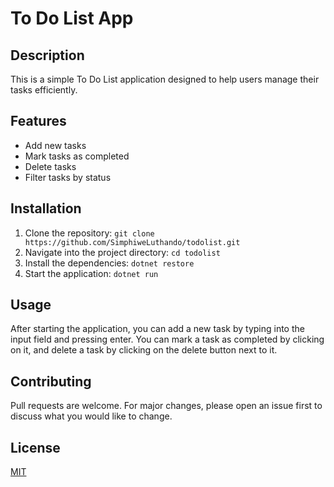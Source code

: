 
# To Do List App

## Description
This is a simple To Do List application designed to help users manage their tasks efficiently. 

## Features
* Add new tasks
* Mark tasks as completed
* Delete tasks
* Filter tasks by status

## Installation
1. Clone the repository: `git clone https://github.com/SimphiweLuthando/todolist.git`
2. Navigate into the project directory: `cd todolist`
3. Install the dependencies: `dotnet restore`
4. Start the application: `dotnet run`

## Usage
After starting the application, you can add a new task by typing into the input field and pressing enter. You can mark a task as completed by clicking on it, and delete a task by clicking on the delete button next to it.

## Contributing
Pull requests are welcome. For major changes, please open an issue first to discuss what you would like to change.

## License
[MIT](https://choosealicense.com/licenses/mit/)